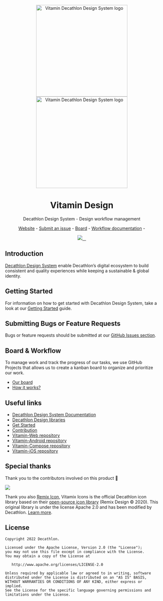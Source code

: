 <p align="center">
  <img
    width="300px"
    src="https://user-images.githubusercontent.com/9600228/102414461-e3b92b00-3ff6-11eb-9c96-5f37c4d5e02c.png#gh-light-mode-only"
    alt="Vitamin Decathlon Design System logo" />
  <img
    width="300px"
    src="https://user-images.githubusercontent.com/9600228/147513091-66fcc204-279b-4140-9be5-c16744c0f637.png#gh-dark-mode-only"
    alt="Vitamin Decathlon Design System logo" />
</p>

<h1 align="center">Vitamin Design</h1>

<p align="center">Decathlon Design System - Design workflow management</p>

<p align="center">
  <a href="https://www.decathlon.design">Website</a> - 
  <a href="https://github.com/Decathlon/vitamin-design/issues/new/choose">Submit an issue</a> - 
  <a href="https://github.com/orgs/Decathlon/projects/3">Board</a> - 
  <a href="./WORKFLOW.md">Workflow documentation</a> - 
</p>

<p align="center">
  <a aria-label="contributors graph" href="https://github.com/decathlon/vitamin-design/graphs/contributors">
    <img src="https://img.shields.io/github/contributors/decathlon/vitamin-design.svg">
  </a>
  <a aria-label="last commit" href="https://github.com/Decathlon/vitamin-design/commits">
    <img alt="" src=
  "https://img.shields.io/github/last-commit/decathlon/vitamin-design.svg">
  </a>
  <a aria-label="license" href="https://github.com/decathlon/vitamin-design/blob/main/LICENSE">
    <img src="https://img.shields.io/github/license/decathlon/vitamin-design.svg" alt="">
  </a>
  <a aria-label="slack" href="https://join.slack.com/t/decathlon-design/shared_invite/zt-13kxb50ar-iHzqV~Olsu4~NCkEPj5c4g">
    <img src="https://img.shields.io/badge/slack-Decathlon%20Design%20System-purple.svg?logo=slack" alt="">
  </a>
</p>

## Introduction

[Decathlon Design System](https://decathlon.design) enable Decathlon’s digital ecosystem to build consistent and quality experiences while keeping a sustainable & global identity.

## Getting Started
For information on how to get started with Decathlon Design System, take a look at our [Getting Started](https://www.decathlon.design/726f8c765/p/900277-get-started-design) guide.

## Submitting Bugs or Feature Requests
Bugs or feature requests should be submitted at our [GitHub Issues section](https://github.com/Decathlon/vitamin-design/issues/new/choose).

## Board & Workflow
To manage work and track the progress of our tasks, we use GitHub Projects that allows us to create a kanban board to organize and prioritize our work.

- [Our board](https://github.com/orgs/Decathlon/projects/3)
- [How it works?](./WORKFLOW.md)

## Useful links
- [Decathlon Design System Documentation](https://decathlon.design)
- [Decathlon Design libraries](https://www.figma.com/@decathlon)
- [Get Started](https://www.decathlon.design/726f8c765/p/900277-get-started-design)
- [Contribution](https://www.decathlon.design/726f8c765/p/24ef08-contributing/b/237af4)
- [Vitamin-Web repository](https://github.com/Decathlon/vitamin-web)
- [Vitamin-Android repository](https://github.com/Decathlon/vitamin-android)
- [Vitamin-Compose repository](https://github.com/Decathlon/vitamin-compose)
- [Vitamin-iOS repository](https://github.com/Decathlon/vitamin-ios)

## Special thanks

Thank you to the contributors involved on this product 💙

<a href="https://github.com/decathlon/vitamin-design/graphs/contributors">
  <img src="https://contrib.rocks/image?repo=decathlon/vitamin-design" />
</a>

Thank you also [Remix Icon](https://remixicon.com), Vitamix Icons is the official Decathlon icon library based on their [open-source icon library](https://github.com/Remix-Design/RemixIcon) (Remix Design © 2020). This original library is under the license Apache 2.0 and has been modified by Decathlon. [Learn more](https://www.decathlon.design/726f8c765/p/58575f-vitamix-license).

## License

    Copyright 2022 Decathlon.

    Licensed under the Apache License, Version 2.0 (the "License");
    you may not use this file except in compliance with the License.
    You may obtain a copy of the License at

       http://www.apache.org/licenses/LICENSE-2.0

    Unless required by applicable law or agreed to in writing, software
    distributed under the License is distributed on an "AS IS" BASIS,
    WITHOUT WARRANTIES OR CONDITIONS OF ANY KIND, either express or implied.
    See the License for the specific language governing permissions and
    limitations under the License.
